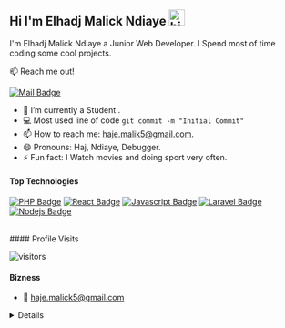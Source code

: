 ## Hi I'm Elhadj Malick Ndiaye <img src="https://user-images.githubusercontent.com/1303154/88677602-1635ba80-d120-11ea-84d8-d263ba5fc3c0.gif" width="28px" alt="hi">

I'm Elhadj Malick Ndiaye a Junior Web Developer.
I Spend most of time coding some cool projects.

:mailbox: Reach me out!

[![Mail Badge](https://img.shields.io/badge/-haje.malick5-c0392b?style=flat&labelColor=c0392b&logo=gmail&logoColor=white)](mailto:haje.malick5@gmail.com)

<!-- TODO: Add last video link -->

- 🔭 I’m currently a Student .
- :computer: Most used line of code `git commit -m "Initial Commit"`
- 📫 How to reach me: haje.malik5@gmail.com.
- 😄 Pronouns: Haj, Ndiaye, Debugger.
- ⚡ Fun fact: I Watch movies and doing sport very often.

#### Top Technologies

<!-- TODO: Make technologies links takes you to repositories -->

[![PHP Badge](https://img.shields.io/badge/-PHP-3C873A?style=for-the-badge&labelColor=black&logo=php&logoColor=3C873A)](#)
[![React Badge](https://img.shields.io/badge/-React-61DBFB?style=for-the-badge&labelColor=black&logo=react&logoColor=61DBFB)](#) [![Javascript Badge](https://img.shields.io/badge/-Javascript-F0DB4F?style=for-the-badge&labelColor=black&logo=javascript&logoColor=F0DB4F)](#) [![Laravel Badge](https://img.shields.io/badge/-laravel-007acc?style=for-the-badge&labelColor=black&logo=laravel&logoColor=007acc)](#) [![Nodejs Badge](https://img.shields.io/badge/-Nodejs-3C873A?style=for-the-badge&labelColor=black&logo=node.js&logoColor=3C873A)](#)

<br />
#### Profile Visits

![visitors](https://visitor-badge.glitch.me/badge?page_id=Th3-attacker.Th3-attacker)
<br />

#### Bizness

- :email: haje.malick5@gmail.com

<details>
<br >

#### Github Stats

![Ipenywis's github stats](https://github-readme-stats.vercel.app/api?username=Th3-attacker&count_private=true&theme=tokyonight&hide=contribs,prs)

</details>
